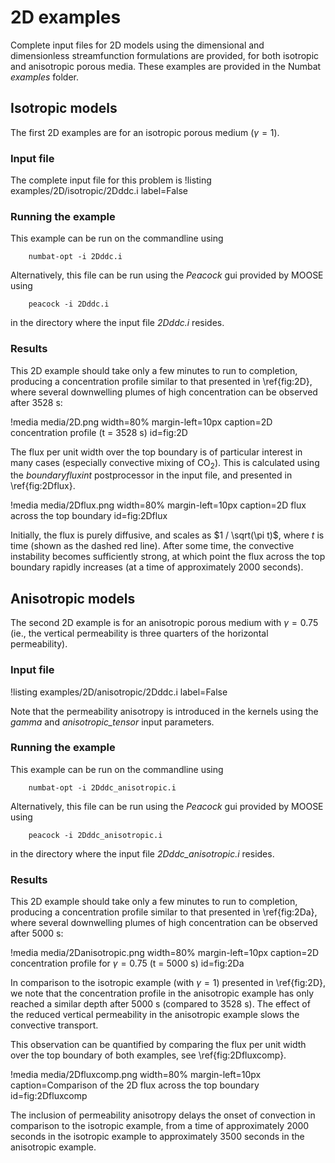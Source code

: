 # 2D examples

Complete input files for 2D models using the dimensional and dimensionless streamfunction formulations are provided, for both isotropic and anisotropic porous media. These examples
are provided in the Numbat *examples* folder.

## Isotropic models

The first 2D examples are for an isotropic porous medium ($\gamma = 1$).

### Input file

The complete input file for this problem is
!listing examples/2D/isotropic/2Dddc.i label=False

### Running the example

This example can be run on the commandline using

```text
    numbat-opt -i 2Dddc.i
```
Alternatively, this file can be run using the *Peacock* gui provided by
MOOSE using
```text
    peacock -i 2Dddc.i
```
in the directory where the input file *2Dddc.i* resides.

### Results

This 2D example should take only a few minutes to run to completion,
producing a concentration profile similar to that presented in \ref{fig:2D},
where several downwelling plumes of high concentration can be observed after 3528 s:

!media media/2D.png width=80% margin-left=10px caption=2D concentration profile (t = 3528 s) id=fig:2D

The flux per unit width over the top boundary is of particular interest in many cases
(especially convective mixing of $\textrm{CO}_2$). This is calculated using the *boundaryfluxint* postprocessor in the input file, and presented in \ref{fig:2Dflux}.

!media media/2Dflux.png width=80% margin-left=10px caption=2D flux across the top boundary id=fig:2Dflux

Initially, the flux is purely diffusive, and scales as
$1 / \sqrt(\pi t)$, where $t$ is time (shown as the dashed red line).
After some time, the convective instability becomes sufficiently strong,
at which point the flux across the top boundary rapidly increases (at a
time of approximately 2000 seconds).

## Anisotropic models

The second 2D example is for an anisotropic porous medium with
$\gamma = 0.75$ (ie., the vertical permeability is three quarters of the horizontal
permeability).

### Input file
!listing examples/2D/anisotropic/2Dddc.i label=False

Note that the permeability anisotropy is introduced in the kernels using the *gamma* and *anisotropic_tensor* input parameters.

### Running the example

This example can be run on the commandline using
```text
    numbat-opt -i 2Dddc_anisotropic.i
```
Alternatively, this file can be run using the *Peacock* gui provided by
MOOSE using
```text
    peacock -i 2Dddc_anisotropic.i
```
in the directory where the input file *2Dddc_anisotropic.i* resides.

### Results

This 2D example should take only a few minutes to run to completion,
producing a concentration profile similar to that presented in \ref{fig:2Da},
where several downwelling plumes of high concentration can be observed after 5000 s:

!media media/2Danisotropic.png width=80% margin-left=10px caption=2D concentration profile for $\gamma = 0.75$ (t = 5000 s) id=fig:2Da


In comparison to the isotropic example (with $\gamma = 1$) presented in \ref{fig:2D}, we note that the concentration profile in the anisotropic example
has only reached a similar depth after 5000 s (compared to 3528 s). The effect of the reduced vertical permeability in the anisotropic example slows the convective transport.

This observation can be quantified by comparing the flux per unit width over the top boundary of both examples, see \ref{fig:2Dfluxcomp}.

!media media/2Dfluxcomp.png width=80% margin-left=10px caption=Comparison of the 2D flux across the top boundary id=fig:2Dfluxcomp

The inclusion of permeability anisotropy delays the onset of convection in comparison to the isotropic example, from a time of approximately 2000 seconds in the isotropic example
to approximately 3500 seconds in the anisotropic example.
